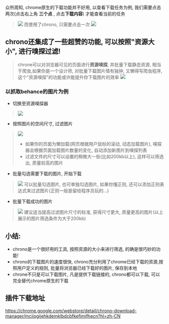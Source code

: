 众所周知, chrome原生的下载功能并不好用, 以查看下载任务为例, 我们需要点击两次(点击右上角 **三个点** , 点击**下载内容**) 才能查看当前的任务
> ![](https://upload-images.jianshu.io/upload_images/3203841-9148044af050bce0.png?imageMogr2/auto-orient/strip%7CimageView2/2/w/1240)
而使用了chrono, 只需要点击一次
> ![](https://upload-images.jianshu.io/upload_images/3203841-4a1fe4f8fd059f77.png?imageMogr2/auto-orient/strip%7CimageView2/2/w/1240)

## chrono还集成了一些超赞的功能, 可以按照"资源大小", 进行嗅探过滤!
> chrone可以对浏览器可见的页面进行**资源嗅探**, 并批量下载静态资源, 相当于爬虫,如果你是一个设计师, 对批量下载图片情有独钟, 又懒得写爬虫程序, 这个"资源嗅探"的功能或许能提升你下载图片的效率
> ![](https://upload-images.jianshu.io/upload_images/3203841-15f7dbc3886ce27a.png?imageMogr2/auto-orient/strip%7CimageView2/2/w/1240)
### 以抓取behance的图片为例
- 切换至资源嗅探器
> ![](https://upload-images.jianshu.io/upload_images/3203841-f8b511543fc16bd6.png?imageMogr2/auto-orient/strip%7CimageView2/2/w/1240)
- 按照图片的空间尺寸, 过滤图片
> ![](https://upload-images.jianshu.io/upload_images/3203841-2763cff64d85b343.png?imageMogr2/auto-orient/strip%7CimageView2/2/w/1240)
> - 如果你的页面为懒加载(网页根据用户鼠标的滚动, 动态加载图片), 嗅探器会根据页面加载图片数量的变化, 自动添加新图片到嗅探列表 
> - 过滤文件的尺寸可以设置的稍微大一些(比如200kb以上), 这样可以筛选出, 质量较高的图片
- 批量勾选需要下载的图片, 开始下载
> ![](https://upload-images.jianshu.io/upload_images/3203841-89ba4a1e7fb5bc2b.png?imageMogr2/auto-orient/strip%7CimageView2/2/w/1240)
> 可以批量勾选图片, 也可单独勾选图片, 如果你懂正则, 还可以添加正则表达式来过滤图片(正则一般是留给程序员玩的...)
- 批量下载成功的图片
> ![](https://upload-images.jianshu.io/upload_images/3203841-25db204baabcdf2c.png?imageMogr2/auto-orient/strip%7CimageView2/2/w/1240)
> 建议适当提高过滤图片尺寸的标准, 获得尺寸更大, 质量更高的图片(以上展示的图片筛选条件为大于200kb)



## 小结:
- chrono是一个很好用的工具, 按照资源的大小来进行筛选, 的确是很巧妙的功能! 
- chrono的下载图片的速度很快, chrono充分利用了chrome已经下载的资源,按照用户定义的规则, 批量将浏览器已经下载好的图片, 保存到本地
- chrone不只是可以下载图片, 凡是提供下载链接的, chrono都可以下载, 可以完全替代chrome原生的下载


## 插件下载地址
https://chrome.google.com/webstore/detail/chrono-download-manager/mciiogijehkdemklbdcbfkefimifhecn?hl=zh-CN